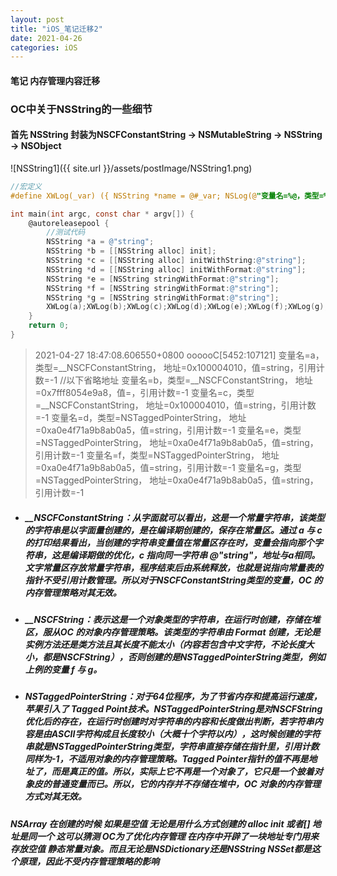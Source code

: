 ```yaml
---
layout: post
title: "iOS_笔记迁移2"
date: 2021-04-26
categories: iOS
---
```

#### 笔记 内存管理内容迁移

### OC中关于NSString的一些细节

#### 首先 NSString 封装为NSCFConstantString -> NSMutableString -> NSString -> NSObject
![NSString1]({{ site.url }}/assets/postImage/NSString1.png)
```objective-c
//宏定义
#define XWLog(_var) ({ NSString *name = @#_var; NSLog(@"变量名=%@，类型=%@， 地址=%p，值=%@，引用计数=%d", name, [_var class], _var, _var, (int)[_var retainCount]); })

int main(int argc, const char * argv[]) {
    @autoreleasepool {
        //测试代码
        NSString *a = @"string";
        NSString *b = [[NSString alloc] init];
        NSString *c = [[NSString alloc] initWithString:@"string"];
        NSString *d = [[NSString alloc] initWithFormat:@"string"];
        NSString *e = [NSString stringWithFormat:@"string"];
        NSString *f = [NSString stringWithFormat:@"string"];
        NSString *g = [NSString stringWithFormat:@"string"];
        XWLog(a);XWLog(b);XWLog(c);XWLog(d);XWLog(e);XWLog(f);XWLog(g);
    }
    return 0;
}
```
> 2021-04-27 18:47:08.606550+0800 oooooC[5452:107121] 变量名=a，类型=__NSCFConstantString， 地址=0x100004010，值=string，引用计数=-1 //以下省略地址
变量名=b，类型=__NSCFConstantString， 地址=0x7fff8054e9a8，值=，引用计数=-1
变量名=c，类型=__NSCFConstantString， 地址=0x100004010，值=string，引用计数=-1
变量名=d，类型=NSTaggedPointerString， 地址=0xa0e4f71a9b8ab0a5，值=string，引用计数=-1
变量名=e，类型=NSTaggedPointerString， 地址=0xa0e4f71a9b8ab0a5，值=string，引用计数=-1
变量名=f，类型=NSTaggedPointerString， 地址=0xa0e4f71a9b8ab0a5，值=string，引用计数=-1
变量名=g，类型=NSTaggedPointerString， 地址=0xa0e4f71a9b8ab0a5，值=string，引用计数=-1  

* #####  __NSCFConstantString：从字面就可以看出，这是一个常量字符串，该类型的字符串是以字面量创建的，是在编译期创建的，保存在常量区。通过 a 与 c 的打印结果看出，当创建的字符串变量值在常量区存在时，变量会指向那个字符串，这是编译期做的优化，c 指向同一字符串 @"string"，地址与a相同。文字常量区存放常量字符串，程序结束后由系统释放，也就是说指向常量表的指针不受引用计数管理。所以对于NSCFConstantString类型的变量，OC 的内存管理策略对其无效。
* #####  __NSCFString：表示这是一个对象类型的字符串，在运行时创建，存储在堆区，服从OC 的对象内存管理策略。该类型的字符串由 Format 创建，无论是实例方法还是类方法且其长度不能太小（内容若包含中文字符，不论长度大小，都是NSCFString），否则创建的是NSTaggedPointerString类型，例如上例的变量 f 与 g。
* ##### NSTaggedPointerString：对于64位程序，为了节省内存和提高运行速度，苹果引入了 Tagged Point技术。NSTaggedPointerString是对NSCFString优化后的存在，在运行时创建时对字符串的内容和长度做出判断，若字符串内容是由ASCII字符构成且长度较小（大概十个字符以内），这时候创建的字符串就是NSTaggedPointerString类型，字符串直接存储在指针里，引用计数同样为-1，不适用对象的内存管理策略。Tagged Pointer指针的值不再是地址了，而是真正的值。所以，实际上它不再是一个对象了，它只是一个披着对象皮的普通变量而已。所以，它的内存并不存储在堆中，OC 对象的内存管理方式对其无效。
##### NSArray 在创建的时候 如果是空值 无论是用什么方式创建的 alloc init 或者[] 地址是同一个 这可以猜测 OC为了优化内存管理 在内存中开辟了一块地址专门用来存放空值 静态常量对象。而且无论是NSDictionary还是NSString NSSet都是这个原理，因此不受内存管理策略的影响


